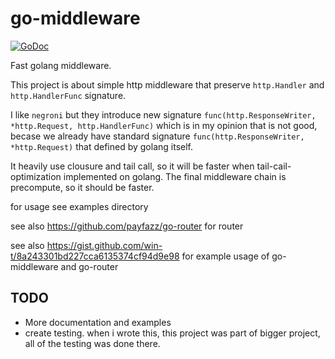 # go-middleware

[![GoDoc](https://godoc.org/github.com/payfazz/go-middleware?status.svg)](https://godoc.org/github.com/payfazz/go-middleware)

Fast golang middleware.

This project is about simple http middleware that preserve `http.Handler` and `http.HandlerFunc` signature.

I like `negroni` but they introduce new signature `func(http.ResponseWriter, *http.Request, http.HandlerFunc)` which is in my opinion that is not good, becase we already have standard signature `func(http.ResponseWriter, *http.Request)` that defined by golang itself.

It heavily use clousure and tail call, so it will be faster when tail-cail-optimization implemented on golang. The final middleware chain is precompute, so it should be faster.

for usage see examples directory

see also https://github.com/payfazz/go-router for router

see also https://gist.github.com/win-t/8a243301bd227cca6135374cf94d9e98 for example usage of go-middleware and go-router


## TODO

* More documentation and examples
* create testing. when i wrote this, this project was part of bigger project, all of the testing was done there.
